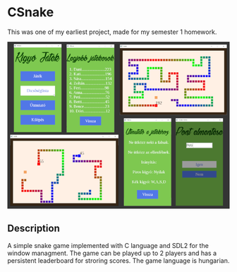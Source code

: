# CSnake

This was one of my earliest project, made for my semester 1 homework.

![Snake game](doc/cover.png)

## Description

A simple snake game implemented with C language and SDL2 for the window managment. The game can be played up to 2 players and has a persistent leaderboard for stroring scores. The game language is hungarian.
